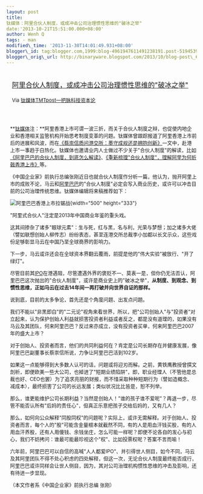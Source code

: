 ```yaml
--- 
layout: post 
title:
钛媒体：阿里合伙人制度，或成冲击公司治理惯性思维的"破冰之举" 
date:'2013-10-21T15:51:00.000+08:00' 
author: Wenh Q
tags: - man
modified\_time: '2013-11-30T14:01:49.931+08:00' 
blogger\_id: tag:blogger.com,1999:blog-4961947611491238191.post-5194539291913279332
blogger\_orig\_url: http://binaryware.blogspot.com/2013/10/blog-post\_6770.html
---
```

<div style="margin: 10px; padding: 5px;">

<div style="font-size: 18px;">

[阿里合伙人制度，或成冲击公司治理惯性思维的"破冰之举"](http://www.tmtpost.com/71530.html)

</div>

<div style="font-size: 13px;">

Via [钛媒体TMTpost—把脉科技资本论](http://www.tmtpost.com/)

</div>

</div>

<div style="font-size: 13px; padding: 15px 0 10px 10px;">

**[钛媒体](http://www.tmtpost.com/ "钛媒体")注：**阿里香港上市可谓一波三折，而关于合伙人制度之辩，也促使内地企业和香港相关监管机构开始思考制度变革的问题。钛媒体曾跟踪报道了阿里香港上市前后的进展和风波，而在[《蔡崇信质问港交所：墨守成规还是拥抱创新》](http://www.tmtpost.com/67192.html)一文中，赴港上市一事趋于白热化。钛媒体也邀请业内人士做过不少关于"合伙人制度"的解读，比如[《阿里巴巴的合伙人制度，到底怎么解读》](http://www.tmtpost.com/60781.html)、[《重新梳理"合伙人制度"，理解阿里为何折戟香港上市》](http://www.tmtpost.com/70377.html)等。

《中国企业家》前执行总编张刚近日也就合伙人制度作分析一篇，他认为，抛开阿里上市的成败不论，马云和[阿里巴巴](http://www.tmtpost.com/tag/%E9%98%BF%E9%87%8C%E5%B7%B4%E5%B7%B4 "查看 阿里巴巴 中的全部文章")的"合伙人制度"必定会写入商业历史，或许可以冲击目前的公司治理传统思维。钛媒体编辑将来稿推荐如下：

![](http://www.tmtpost.com/wp-content/uploads/2013/10/138118863726.jpg "阿里巴巴香港上市拉锯战"){width="500"
height="333"}



"阿里式合伙人"注定是2013年中国商业年鉴的重头戏。

这其间掺杂了诸多"眼球元素"：生与死，红与黑，名与利，光荣与梦想；加之诸多大佬（譬如联想创始人柳传志）纷纷表态，甚至连港交所总裁李小加都以长文示众，这些戏份足够彰显马云在中国乃至全球商界的影响力。

下一步，马云或许还会在全球资本界翻云覆雨，前提是他的"伟大实验"被放行、"开了绿灯"。

尽管目前其[IPO](http://www.tmtpost.com/tag/ipo "查看 IPO 中的全部文章")在港遇阻，尽管遭遇外界的褒贬不一、莫衷一是，但你仍无法否认，阿里巴巴这次抛出的"合伙人制度"，或许是商业史上的"破冰之举"，**从制度、到观念、到惯性思维，正如马云在过去14年间一再打破并向世界自证的那样。**

说到底，目前的太多争论，首先还是个角度问题、出发点问题。



我们不能以"非黑即白"的"二元论"视角来看世界，所以，把"公司创始人"与"投资者"对立起来，认为保护创始人利益就损害投资者利益或者反之，都是没有道理的，如果没有马云及其团队，何来阿里巴巴？反过来亦成立，没有投资者买单，何来阿里巴巴2007年的盛大上市？

对于创始人、投资者而言，他们的共同利益何在？肯定是公司长期存在并健康发展，像阿里巴巴副董事长蔡崇信所说，力争让阿里巴巴活到102岁。

如果这一点能够得到大多数人认可的话，问题或将迎刃而解。之前，黄铁鹰教授曾撰文剖析，即便欧美一些大公司，也掉进了"短期业绩陷阱"，即，职业经理人（不管他是总裁也好、CEO也罢）为了追求亮丽的财报，而不惜采取种种短期行为（譬如造概念、减成本），最终损害了公司的长远发展；类似状况比比皆是，恕不列举。

那么，谁更能维护公司长期利益？当然是创始人！"谁的孩子谁不爱呢"？再退一步，尽管不能否认所有"后妈的责任心"，但真正乐意把孩子交给后妈的，又有几人？

那么，如何向公众解释"同股同权"的问题呢？实际上，或许无需解释。对于创始人、投资者而言，每个人的"股"可能含金量根本就截然不同，有的人是用血汗钱买股，有的人用血汗养股，还有人用傻钱、余钱坐庄，怎么可能一样呢？即便不论各自的发心与初心，我们不妨拷问：谁最可能最珍视这个"权"、比如投票权呢？答案不言而喻！

六年前，阿里巴巴可以自信的高喊"人人都爱IPO"、并引得世人侧目，如今不同，马云及其阿里团队不得不处心积虑的四处解释，但这一次，无论合伙人制度最终能否成行，阿里巴巴或许同样会让世人侧目，因为，其对公司治理机构惯性思维的冲击及影响，还有待进一步显现。

（本文作者系《中国企业家》前执行总编 张刚）

</div>
